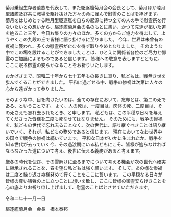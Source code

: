 菊月乗組生存者遺族を代表して、また駆逐艦菊月会の会長として、菊月ほか睦月型諸艦及び共に戦場を駆け抜けた方々の命に謹んで慰霊のことばを捧げます。
菊月をはじめとする睦月型駆逐艦を自らの起源に持つ全ての人の手で慰霊祭を行ないたいとの想いから、駆逐艦菊月会の名のもとに集い、かつて先達が拓いた道を辿ること三年、今日お集りの方々のほか、多くの方からご協力を得まして、ようやくこの九段の丘で皆様に語り掛けるに至りました。
今年、世界は未曾有の疫禍に襲われ、多くの慰霊祭が止むを得ず取りやめとなりました。
そのような中でこの場を設けることができましたことは、ひとえに関係者各位のご尽力と御霊のご加護によるものであると信じます。
皆様への敬意を表しますとともに、ここに眠る御霊の安らかなることをお祈りいたします。

おかげさまで、昭和二十年から七十五年もの長きに亘り、私どもは、戦無き世を歩んでくることができました。
平和に過ごせる中、戦争の惨禍は次第に人々の心から遠ざかって参りました。

そのような中、目を向けたいのは、全ての存在において、忘却とは、第二の死である、ということです。
よく、人の死は、一度目は、肉体の死、二度目は、その死さえも忘れ去られたとき、と申します。
私どもは、この平穏な日々を与えてくださった皆様を二度も死なせてはなりません。
そのためにも、戦争の惨禍を、私どもの世代で忘れ去ることなく、次の世代に、語り継ぐべきことは語り継いでいく、それが、私どもの務めであると信じます。
現在においてなお世界中の国々で戦争の惨禍は続いています。
平和な日本がいかに生まれたか、戦争を知る世代が去っていく今、その過渡期にいる私どもにこそ、皆様が辿らなければならなかった道について考え、後世に伝える義務があると考えます。

厳冬の時代を偲び、その雪解けに至るまでについて考える機会が次の世代へ確実に継承されることを、春を望む私どもは強く願います。
そして、あの様な惨禍は二度と繰り返さぬ様努めて行くことをここに誓います。
この平穏なる日々が皆様の尊い犠牲の上に立つことに想いを致し、ここに皆様の御霊安らけきことを心の底よりお祈り申し上げまして、慰霊のことばとさせていただきます。

令和二年十一月一日

駆逐艦菊月会　会長　橋本泰邦
